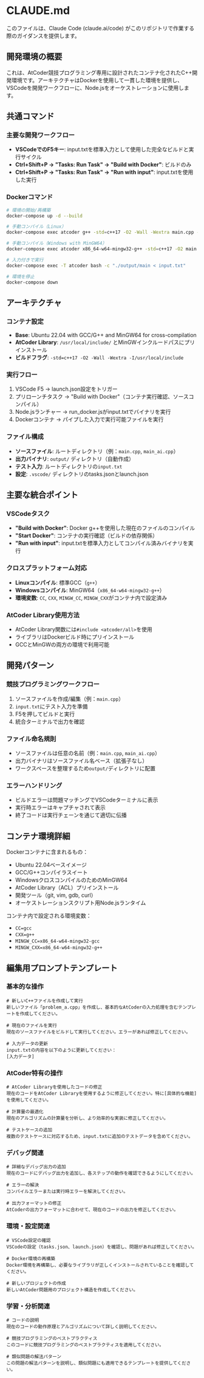# CLAUDE.md

このファイルは、Claude Code (claude.ai/code) がこのリポジトリで作業する際のガイダンスを提供します。

## 開発環境の概要

これは、AtCoder競技プログラミング専用に設計されたコンテナ化されたC++開発環境です。アーキテクチャはDockerを使用して一貫した環境を提供し、VSCodeを開発ワークフローに、Node.jsをオーケストレーションに使用します。

## 共通コマンド

### 主要な開発ワークフロー
- **VSCodeでのF5キー**: input.txtを標準入力として使用した完全なビルドと実行サイクル
- **Ctrl+Shift+P → "Tasks: Run Task" → "Build with Docker"**: ビルドのみ
- **Ctrl+Shift+P → "Tasks: Run Task" → "Run with input"**: input.txtを使用した実行

### Dockerコマンド
```bash
# 環境の開始/再構築
docker-compose up -d --build

# 手動コンパイル（Linux）
docker-compose exec atcoder g++ -std=c++17 -O2 -Wall -Wextra main.cpp -o output/main

# 手動コンパイル（Windows with MinGW64）
docker-compose exec atcoder x86_64-w64-mingw32-g++ -std=c++17 -O2 main.cpp -o output/main.exe

# 入力付きで実行
docker-compose exec -T atcoder bash -c "./output/main < input.txt"

# 環境を停止
docker-compose down
```

## アーキテクチャ

### コンテナ設定
- **Base**: Ubuntu 22.04 with GCC/G++ and MinGW64 for cross-compilation
- **AtCoder Library**: `/usr/local/include/` とMinGWインクルードパスにプリインストール
- **ビルドフラグ**: `-std=c++17 -O2 -Wall -Wextra -I/usr/local/include`

### 実行フロー
1. VSCode F5 → launch.json設定をトリガー
2. プリローンチタスク → "Build with Docker"（コンテナ実行確認、ソースコンパイル）
3. Node.jsランチャー → run_docker.jsがinput.txtでバイナリを実行
4. Dockerコンテナ → パイプした入力で実行可能ファイルを実行

### ファイル構成
- **ソースファイル**: ルートディレクトリ（例：`main.cpp`, `main_ai.cpp`）
- **出力バイナリ**: `output/` ディレクトリ（自動作成）
- **テスト入力**: ルートディレクトリの`input.txt`
- **設定**: `.vscode/` ディレクトリのtasks.jsonとlaunch.json

## 主要な統合ポイント

### VSCodeタスク
- **"Build with Docker"**: Docker g++を使用した現在のファイルのコンパイル
- **"Start Docker"**: コンテナの実行確認（ビルドの依存関係）
- **"Run with input"**: input.txtを標準入力としてコンパイル済みバイナリを実行

### クロスプラットフォーム対応
- **Linuxコンパイル**: 標準GCC（`g++`）
- **Windowsコンパイル**: MinGW64（`x86_64-w64-mingw32-g++`）
- **環境変数**: `CC`, `CXX`, `MINGW_CC`, `MINGW_CXX`がコンテナ内で設定済み

### AtCoder Library使用方法
- AtCoder Library関数には`#include <atcoder/all>`を使用
- ライブラリはDockerビルド時にプリインストール
- GCCとMinGWの両方の環境で利用可能

## 開発パターン

### 競技プログラミングワークフロー
1. ソースファイルを作成/編集（例：`main.cpp`）
2. `input.txt`にテスト入力を準備
3. F5を押してビルドと実行
4. 統合ターミナルで出力を確認

### ファイル命名規則
- ソースファイルは任意の名前（例：`main.cpp`, `main_ai.cpp`）
- 出力バイナリはソースファイル名ベース（拡張子なし）
- ワークスペースを整理するため`output/`ディレクトリに配置

### エラーハンドリング
- ビルドエラーは問題マッチングでVSCodeターミナルに表示
- 実行時エラーはキャプチャされて表示
- 終了コードは実行チェーンを通じて適切に伝播

## コンテナ環境詳細

Dockerコンテナに含まれるもの：
- Ubuntu 22.04ベースイメージ
- GCC/G++コンパイラスイート
- WindowsクロスコンパイルのためのMinGW64
- AtCoder Library（ACL）プリインストール
- 開発ツール（git, vim, gdb, curl）
- オーケストレーションスクリプト用Node.jsランタイム

コンテナ内で設定される環境変数：
- `CC=gcc`
- `CXX=g++`
- `MINGW_CC=x86_64-w64-mingw32-gcc`
- `MINGW_CXX=x86_64-w64-mingw32-g++`

## 編集用プロンプトテンプレート

### 基本的な操作
```
# 新しいC++ファイルを作成して実行
新しいファイル「problem_a.cpp」を作成し、基本的なAtCoderの入力処理を含むテンプレートを作成してください。

# 現在のファイルを実行
現在のソースファイルをビルドして実行してください。エラーがあれば修正してください。

# 入力データの更新
input.txtの内容を以下のように更新してください：
[入力データ]
```

### AtCoder特有の操作
```
# AtCoder Libraryを使用したコードの修正
現在のコードをAtCoder Libraryを使用するように修正してください。特に[具体的な機能]を使用してください。

# 計算量の最適化
現在のアルゴリズムの計算量を分析し、より効率的な実装に修正してください。

# テストケースの追加
複数のテストケースに対応するため、input.txtに追加のテストデータを含めてください。
```

### デバッグ関連
```
# 詳細なデバッグ出力の追加
現在のコードにデバッグ出力を追加し、各ステップの動作を確認できるようにしてください。

# エラーの解決
コンパイルエラーまたは実行時エラーを解決してください。

# 出力フォーマットの修正
AtCoderの出力フォーマットに合わせて、現在のコードの出力を修正してください。
```

### 環境・設定関連
```
# VSCode設定の確認
VSCodeの設定（tasks.json、launch.json）を確認し、問題があれば修正してください。

# Docker環境の再構築
Docker環境を再構築し、必要なライブラリが正しくインストールされていることを確認してください。

# 新しいプロジェクトの作成
新しいAtCoder問題用のプロジェクト構造を作成してください。
```

### 学習・分析関連
```
# コードの説明
現在のコードの動作原理とアルゴリズムについて詳しく説明してください。

# 競技プログラミングのベストプラクティス
このコードに競技プログラミングのベストプラクティスを適用してください。

# 類似問題の解法パターン
この問題の解法パターンを説明し、類似問題にも適用できるテンプレートを提供してください。
```